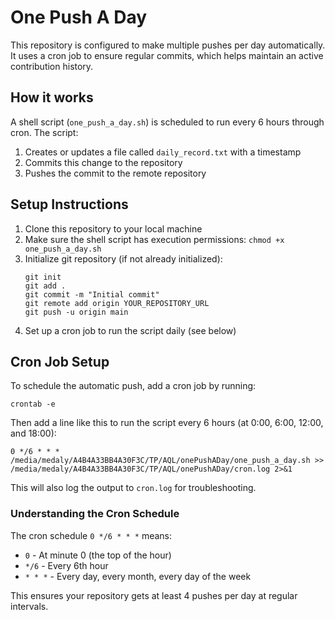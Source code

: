 # One Push A Day

This repository is configured to make multiple pushes per day automatically. It uses a cron job to ensure regular commits, which helps maintain an active contribution history.

## How it works

A shell script (`one_push_a_day.sh`) is scheduled to run every 6 hours through cron. The script:
1. Creates or updates a file called `daily_record.txt` with a timestamp
2. Commits this change to the repository
3. Pushes the commit to the remote repository

## Setup Instructions

1. Clone this repository to your local machine
2. Make sure the shell script has execution permissions: `chmod +x one_push_a_day.sh`
3. Initialize git repository (if not already initialized):
   ```
   git init
   git add .
   git commit -m "Initial commit"
   git remote add origin YOUR_REPOSITORY_URL
   git push -u origin main
   ```
4. Set up a cron job to run the script daily (see below)

## Cron Job Setup

To schedule the automatic push, add a cron job by running:
```
crontab -e
```

Then add a line like this to run the script every 6 hours (at 0:00, 6:00, 12:00, and 18:00):
```
0 */6 * * * /media/medaly/A4B4A33BB4A30F3C/TP/AQL/onePushADay/one_push_a_day.sh >> /media/medaly/A4B4A33BB4A30F3C/TP/AQL/onePushADay/cron.log 2>&1
```

This will also log the output to `cron.log` for troubleshooting.

### Understanding the Cron Schedule

The cron schedule `0 */6 * * *` means:
- `0` - At minute 0 (the top of the hour)
- `*/6` - Every 6th hour
- `* * *` - Every day, every month, every day of the week

This ensures your repository gets at least 4 pushes per day at regular intervals.